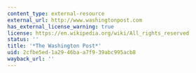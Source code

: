 ```yaml
---
content_type: external-resource
external_url: http://www.washingtonpost.com
has_external_license_warning: true
license: https://en.wikipedia.org/wiki/All_rights_reserved
status: ''
title: '*The Washington Post*'
uid: 2cfbe5ed-1a29-46ba-a7f9-39abc995acb8
wayback_url: ''
---
```

